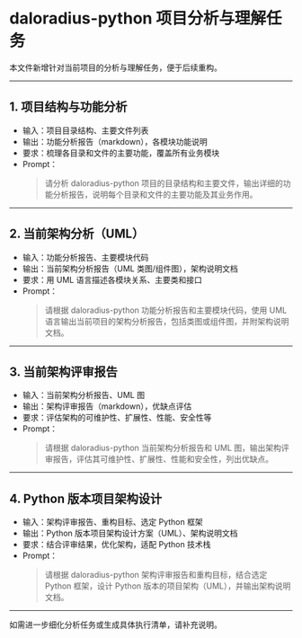 # daloradius-python 项目分析与理解任务

本文件新增针对当前项目的分析与理解任务，便于后续重构。

---

## 1. 项目结构与功能分析
- 输入：项目目录结构、主要文件列表
- 输出：功能分析报告（markdown），各模块功能说明
- 要求：梳理各目录和文件的主要功能，覆盖所有业务模块
- Prompt：
  > 请分析 daloradius-python 项目的目录结构和主要文件，输出详细的功能分析报告，说明每个目录和文件的主要功能及其业务作用。

---

## 2. 当前架构分析（UML）
- 输入：功能分析报告、主要模块代码
- 输出：当前架构分析报告（UML 类图/组件图），架构说明文档
- 要求：用 UML 语言描述各模块关系、主要类和接口
- Prompt：
  > 请根据 daloradius-python 功能分析报告和主要模块代码，使用 UML 语言输出当前项目的架构分析报告，包括类图或组件图，并附架构说明文档。

---

## 3. 当前架构评审报告
- 输入：当前架构分析报告、UML 图
- 输出：架构评审报告（markdown），优缺点评估
- 要求：评估架构的可维护性、扩展性、性能、安全性等
- Prompt：
  > 请根据 daloradius-python 当前架构分析报告和 UML 图，输出架构评审报告，评估其可维护性、扩展性、性能和安全性，列出优缺点。

---

## 4. Python 版本项目架构设计
- 输入：架构评审报告、重构目标、选定 Python 框架
- 输出：Python 版本项目架构设计方案（UML）、架构说明文档
- 要求：结合评审结果，优化架构，适配 Python 技术栈
- Prompt：
  > 请根据 daloradius-python 架构评审报告和重构目标，结合选定 Python 框架，设计 Python 版本的项目架构（UML），并输出架构说明文档。

---

如需进一步细化分析任务或生成具体执行清单，请补充说明。
